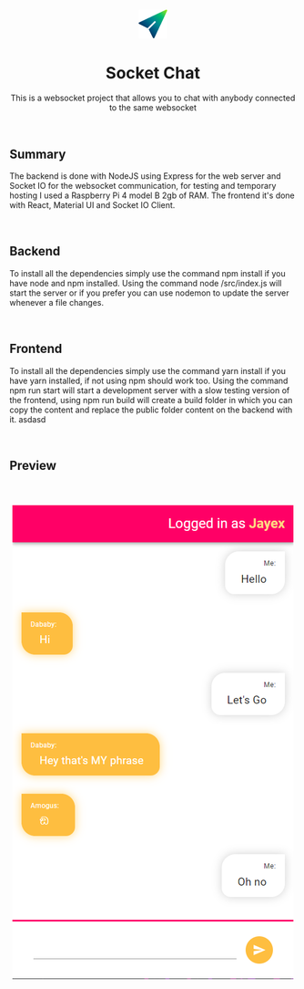 <h3 align="center"><img src='https://raw.githubusercontent.com/JayexDesigns/socket-chat/main/frontend/public/img/favicon.png' width='10%'></h3>
<h1 align="center">Socket Chat</h1>
<p align="center">This is a websocket project that allows you to chat with anybody connected to the same websocket</p>
<br/>
<h2>Summary</h2>
<p>The backend is done with NodeJS using Express for the web server and Socket IO for the websocket communication, for testing and temporary hosting I used a Raspberry Pi 4 model B 2gb of RAM. The frontend it's done with React, Material UI and Socket IO Client.</p>
<br/>
<h2>Backend</h2>
<p>To install all the dependencies simply use the command npm install if you have node and npm installed. Using the command node /src/index.js will start the server or if you prefer you can use nodemon to update the server whenever a file changes.</p>
<br/>
<h2>Frontend</h2>
<p>To install all the dependencies simply use the command yarn install if you have yarn installed, if not using npm should work too. Using the command npm run start will start a development server with a slow testing version of the frontend, using npm run build will create a build folder in which you can copy the content and replace the public folder content on the backend with it. asdasd</p>
<br/>
<h2>Preview</h2>
<br/>
<h3 align="center"><img src="https://raw.githubusercontent.com/JayexDesigns/socket-chat/main/preview.png"></h3>